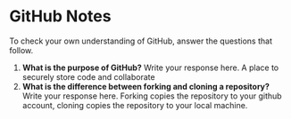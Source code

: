 # GitHub Notes

To check your own understanding of GitHub, answer the questions that follow.

1. **What is the purpose of GitHub?** Write your response here.
A place to securely store code and collaborate
1. **What is the difference between forking and cloning a repository?** Write your response here.
Forking copies the repository to your github account, cloning copies the repository to your local machine.
